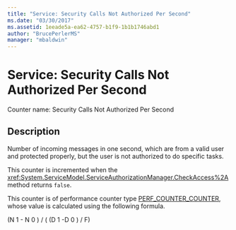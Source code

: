 ```yaml
---
title: "Service: Security Calls Not Authorized Per Second"
ms.date: "03/30/2017"
ms.assetid: 1eeade5a-ea62-4757-b1f9-1b1b1746abd1
author: "BrucePerlerMS"
manager: "mbaldwin"
---
```

# Service: Security Calls Not Authorized Per Second
Counter name: Security Calls Not Authorized Per Second  
  
## Description  
 Number of incoming messages in one second, which are from a valid user and protected properly, but the user is not authorized to do specific tasks.  
  
 This counter is incremented when the <xref:System.ServiceModel.ServiceAuthorizationManager.CheckAccess%2A> method returns `false`.  
  
 This counter is of performance counter type [PERF_COUNTER_COUNTER](http://go.microsoft.com/fwlink/?LinkId=94649), whose value is calculated using the following formula.  
  
 (N 1 - N 0 ) / ( (D 1 -D 0 ) / F)
